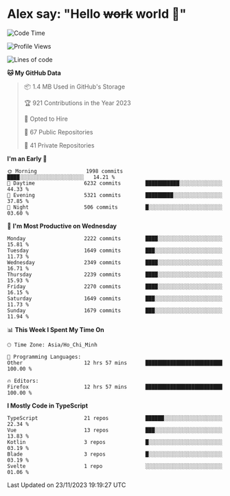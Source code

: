 # Alex say: "Hello ~~work~~ world 🐾"

<!--START_SECTION:waka-->
![Code Time](http://img.shields.io/badge/Code%20Time-1%2C031%20hrs%2038%20mins-blue)

![Profile Views](http://img.shields.io/badge/Profile%20Views-2-blue)

![Lines of code](https://img.shields.io/badge/From%20Hello%20World%20I%27ve%20Written-20.8%20million%20lines%20of%20code-blue)

**🐱 My GitHub Data** 

> 📦 1.4 MB Used in GitHub's Storage 
 > 
> 🏆 921 Contributions in the Year 2023
 > 
> 💼 Opted to Hire
 > 
> 📜 67 Public Repositories 
 > 
> 🔑 41 Private Repositories 
 > 
**I'm an Early 🐤** 

```text
🌞 Morning                1998 commits        ████░░░░░░░░░░░░░░░░░░░░░   14.21 % 
🌆 Daytime                6232 commits        ███████████░░░░░░░░░░░░░░   44.33 % 
🌃 Evening                5321 commits        █████████░░░░░░░░░░░░░░░░   37.85 % 
🌙 Night                  506 commits         █░░░░░░░░░░░░░░░░░░░░░░░░   03.60 % 
```
📅 **I'm Most Productive on Wednesday** 

```text
Monday                   2222 commits        ████░░░░░░░░░░░░░░░░░░░░░   15.81 % 
Tuesday                  1649 commits        ███░░░░░░░░░░░░░░░░░░░░░░   11.73 % 
Wednesday                2349 commits        ████░░░░░░░░░░░░░░░░░░░░░   16.71 % 
Thursday                 2239 commits        ████░░░░░░░░░░░░░░░░░░░░░   15.93 % 
Friday                   2270 commits        ████░░░░░░░░░░░░░░░░░░░░░   16.15 % 
Saturday                 1649 commits        ███░░░░░░░░░░░░░░░░░░░░░░   11.73 % 
Sunday                   1679 commits        ███░░░░░░░░░░░░░░░░░░░░░░   11.94 % 
```


📊 **This Week I Spent My Time On** 

```text
🕑︎ Time Zone: Asia/Ho_Chi_Minh

💬 Programming Languages: 
Other                    12 hrs 57 mins      █████████████████████████   100.00 % 

🔥 Editors: 
Firefox                  12 hrs 57 mins      █████████████████████████   100.00 % 
```

**I Mostly Code in TypeScript** 

```text
TypeScript               21 repos            ██████░░░░░░░░░░░░░░░░░░░   22.34 % 
Vue                      13 repos            ███░░░░░░░░░░░░░░░░░░░░░░   13.83 % 
Kotlin                   3 repos             █░░░░░░░░░░░░░░░░░░░░░░░░   03.19 % 
Blade                    3 repos             █░░░░░░░░░░░░░░░░░░░░░░░░   03.19 % 
Svelte                   1 repo              ░░░░░░░░░░░░░░░░░░░░░░░░░   01.06 % 
```




 Last Updated on 23/11/2023 19:19:27 UTC
<!--END_SECTION:waka-->
